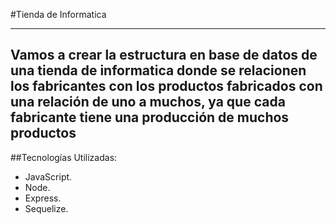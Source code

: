 #Tienda de Informatica

------------
Vamos a crear la estructura en base de datos de una tienda de informatica donde se relacionen los fabricantes con los productos fabricados con una relación de uno a muchos, ya que cada fabricante tiene una producción de muchos productos
------------
##Tecnologías Utilizadas:
- JavaScript.
- Node.
- Express.
- Sequelize.